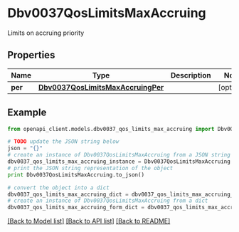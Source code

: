 # Dbv0037QosLimitsMaxAccruing

Limits on accruing priority

## Properties
Name | Type | Description | Notes
------------ | ------------- | ------------- | -------------
**per** | [**Dbv0037QosLimitsMaxAccruingPer**](Dbv0037QosLimitsMaxAccruingPer.md) |  | [optional] 

## Example

```python
from openapi_client.models.dbv0037_qos_limits_max_accruing import Dbv0037QosLimitsMaxAccruing

# TODO update the JSON string below
json = "{}"
# create an instance of Dbv0037QosLimitsMaxAccruing from a JSON string
dbv0037_qos_limits_max_accruing_instance = Dbv0037QosLimitsMaxAccruing.from_json(json)
# print the JSON string representation of the object
print Dbv0037QosLimitsMaxAccruing.to_json()

# convert the object into a dict
dbv0037_qos_limits_max_accruing_dict = dbv0037_qos_limits_max_accruing_instance.to_dict()
# create an instance of Dbv0037QosLimitsMaxAccruing from a dict
dbv0037_qos_limits_max_accruing_form_dict = dbv0037_qos_limits_max_accruing.from_dict(dbv0037_qos_limits_max_accruing_dict)
```
[[Back to Model list]](../README.md#documentation-for-models) [[Back to API list]](../README.md#documentation-for-api-endpoints) [[Back to README]](../README.md)


